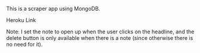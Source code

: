 This is a scraper app using MongoDB.

Heroku Link

Note: I set the note to open up when the user clicks on the headline, and the delete button is only available when there is a note (since otherwise there is no need for it).